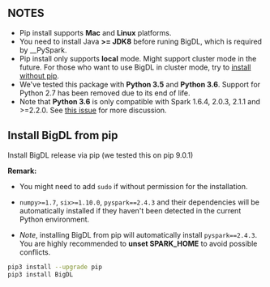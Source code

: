## **NOTES**

- Pip install supports __Mac__ and __Linux__ platforms.
- You need to install Java __>= JDK8__ before runing BigDL, which is required by __PySpark.
- Pip install only supports __local__ mode. Might support cluster mode in the future. For those who want to use BigDL in cluster mode, try to [install without pip](./install-without-pip.md).
- We've tested this package with __Python 3.5__ and __Python 3.6__. Support for Python 2.7 has been removed due to its end of life.
- Note that __Python 3.6__ is only compatible with Spark 1.6.4, 2.0.3, 2.1.1 and >=2.2.0. See [this issue](https://issues.apache.org/jira/browse/SPARK-19019) for more discussion.

## **Install BigDL from pip**

Install BigDL release via pip (we tested this on pip 9.0.1)

**Remark:**

- You might need to add `sudo` if without permission for the installation.

-  `numpy>=1.7`, `six>=1.10.0`, `pyspark==2.4.3` and their dependencies will be automatically installed if they haven't been detected in the current Python environment. 
- _Note_, installing BigDL from pip will automatically install `pyspark==2.4.3`. You are highly recommended to **unset SPARK_HOME** to avoid possible conflicts.

```bash
pip3 install --upgrade pip
pip3 install BigDL        
```
